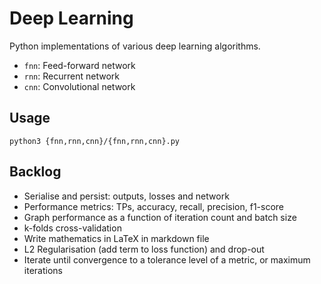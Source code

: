 # Deep Learning
Python implementations of various deep learning algorithms.
- `fnn`: Feed-forward network
- `rnn`: Recurrent network
- `cnn`: Convolutional network
## Usage
```
python3 {fnn,rnn,cnn}/{fnn,rnn,cnn}.py
```
## Backlog
- Serialise and persist: outputs, losses and network
- Performance metrics: TPs, accuracy, recall, precision, f1-score
- Graph performance as a function of iteration count and batch size
- k-folds cross-validation
- Write mathematics in LaTeX in markdown file
- L2 Regularisation (add term to loss function) and drop-out
- Iterate until convergence to a tolerance level of a metric, or maximum iterations
